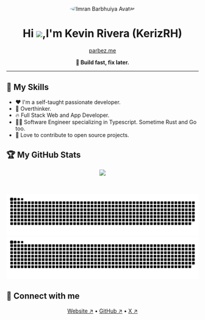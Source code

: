 <p align="center">
  <img src="https://avatars.githubusercontent.com/u/114261500?v=4" width="120" style="border-radius:50%" alt="Imran Barbhuiya Avatar"/>
</p>

<h1 align="center">Hi <img src="https://media.giphy.com/media/hvRJCLFzcasrR4ia7z/giphy.gif" width="35">,I'm Kevin Rivera (KerizRH)</h1>
<p align="center">
  <a href="https://parbez.me">parbez.me</a>
</p>
<p align="center"><b>🚀 Build fast, fix later.</b></p>
<hr/>

## 🤹 My Skills

- ❤ I'm a self-taught passionate developer.
- 🤔 Overthinker.
- 🔥 Full Stack Web and App Developer.
- 🧑‍💻 Software Engineer specializing in Typescript. Sometime Rust and Go too.
- 💙 Love to contribute to open source projects.

## 🏆 My GitHub Stats

<div>
  <p align="center">
<a href="https://github-readme-streak-stats.herokuapp.com/?user=imranbarbhuiya&theme=algolia">
  <img src="https://github-readme-streak-stats.herokuapp.com/?user=imranbarbhuiya&theme=algolia&count-private=true&v=2" />
</a>
  </p>
</div>
<br/>

![contrib-graph](https://github.com/imranbarbhuiya/imranbarbhuiya/raw/output/github-snake.svg#gh-light-mode-only)
![contrib-graph](https://github.com/imranbarbhuiya/imranbarbhuiya/raw/output/github-snake-dark.svg#gh-dark-mode-only)

## 🔗 Connect with me

<p align="center">
  <a href="https://parbez.me" target="_blank">Website ↗</a> •
  <a href="https://github.com/imranbarbhuiya" target="_blank">GitHub ↗</a> •
  <a href="https://x.com/notparbez" target="_blank">X ↗</a>
</p>
